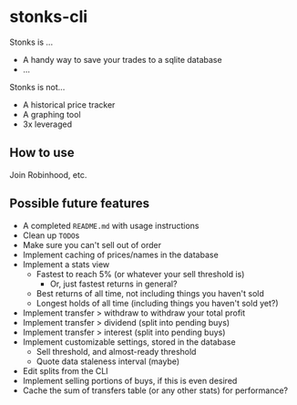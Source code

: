 # stonks-cli

Stonks is ...

- A handy way to save your trades to a sqlite database
- ...

Stonks is not...

- A historical price tracker
- A graphing tool
- 3x leveraged

## How to use

Join Robinhood, etc.

## Possible future features

- A completed `README.md` with usage instructions
- Clean up `TODO`s
- Make sure you can't sell out of order
- Implement caching of prices/names in the database
- Implement a stats view
    - Fastest to reach 5% (or whatever your sell threshold is)
        - Or, just fastest returns in general?
    - Best returns of all time, not including things you haven't sold
    - Longest holds of all time (including things you haven't sold yet?)
- Implement transfer > withdraw to withdraw your total profit
- Implement transfer > dividend (split into pending buys)
- Implement transfer > interest (split into pending buys)
- Implement customizable settings, stored in the database
    - Sell threshold, and almost-ready threshold
    - Quote data staleness interval (maybe)
- Edit splits from the CLI
- Implement selling portions of buys, if this is even desired
- Cache the sum of transfers table (or any other stats) for performance?
